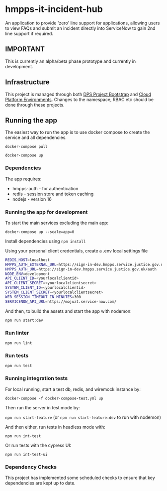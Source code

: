 # hmpps-it-incident-hub
An application to provide 'zero' line support for applications, allowing users to view FAQs and submit an incident directly into ServiceNow to gain 2nd line support if required.

## IMPORTANT
This is currently an alpha/beta phase prototype and currently in development.

## Infrastructure

This project is managed through both [DPS Project Bootstrap](https://github.com/ministryofjustice/dps-project-bootstrap) and [Cloud Platform Environments](https://github.com/ministryofjustice/cloud-platform-environments). Changes to the namespace, RBAC etc should be done through these projects.

## Running the app
The easiest way to run the app is to use docker compose to create the service and all dependencies. 

`docker-compose pull`

`docker-compose up`

### Dependencies
The app requires: 
* hmpps-auth - for authentication
* redis - session store and token caching
* nodejs - version 16

### Running the app for development

To start the main services excluding the main app: 

`docker-compose up --scale=app=0`

Install dependencies using `npm install`

Using your personal client credentials, create a .env local settings file

```bash
REDIS_HOST=localhost
HMPPS_AUTH_EXTERNAL_URL=https://sign-in-dev.hmpps.service.justice.gov.uk/auth
HMPPS_AUTH_URL=https://sign-in-dev.hmpps.service.justice.gov.uk/auth
NODE_ENV=development
API_CLIENT_ID=<yourlocalclientid>
API_CLIENT_SECRET=<yourlocalclientsecret>
SYSTEM_CLIENT_ID=<yourlocalclientid>
SYSTEM_CLIENT_SECRET=<yourlocalclientsecret>
WEB_SESSION_TIMEOUT_IN_MINUTES=300
SERVICENOW_API_URL=https://mojuat.service-now.com/
```

And then, to build the assets and start the app with nodemon:

`npm run start:dev`

### Run linter

`npm run lint`

### Run tests

`npm run test`

### Running integration tests

For local running, start a test db, redis, and wiremock instance by:

`docker-compose -f docker-compose-test.yml up`

Then run the server in test mode by:

`npm run start-feature` (or `npm run start-feature:dev` to run with nodemon)

And then either, run tests in headless mode with:

`npm run int-test`
 
Or run tests with the cypress UI:

`npm run int-test-ui`


### Dependency Checks

This project has implemented some scheduled checks to ensure that key dependencies are kept up to date.
